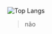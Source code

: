 ![Top Langs](https://github-readme-stats.vercel.app/api/top-langs/?username=nicksMy&layout=compact&theme=radical)

> não
